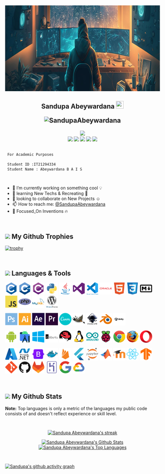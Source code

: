<p align="center"><img src="https://github.com/SandupaAbeywardana/SandupaAbeywardana/blob/main/landing.jpg" height="280"></p>
<h2 align="center"> Sandupa Abeywardana <img src="https://media.giphy.com/media/hvRJCLFzcasrR4ia7z/giphy.gif" width="25px" height="25px">  

<p></p>

<p align="center"> <img src="https://komarev.com/ghpvc/?username=SandupaAbeywardana" alt="SandupaAbeywardana" /> </p>
</h2>
<div align="center">
<img src="https://readme-typing-svg.herokuapp.com?color=fff&width=480&height=65&lines=Welcome+To+My+Profile+.+.+.+.;+.+.+.&center=true"></a>
<br>
<a href="https://twitter.com/abeywardanatm"><img src="https://img.shields.io/badge/Twitter-222222?&style=flat-square&logo=twitter&logoColor=white&link=https://twitter.com/abeywardanatm"></a>
<a href="http://instagram.com/sanx98"><img src="https://img.shields.io/badge/Instagram-222222?&style=flat-square&logo=instagram&logoColor=white&link=http://instagram.com/sanx98"></a>
<a href="https://facebook.com/SandupaAbeywardana/"><img src="https://img.shields.io/badge/Facebook-222222?&style=flat-square&logo=facebook&logoColor=white&link=https://facebook.com/SandupaAbeywardana/"></a>
<a href="https://linkedin.com/in/isumsandupa"><img src="https://img.shields.io/badge/-LinkedIn-222222?style=flat-square&logo=Linkedin&logoColor=white&link=https://linkedin.com/in/isumsandupa"></a>
<a href="mailto:sandupa.isum@gmail.com"><img src="https://img.shields.io/badge/-Gmail-222222?style=flat-square&logo=gmail&logoColor=white&link=mailto:sandupa.isum@gmail.com"></a>
<br>
<br>
</div>

 ```
  For Academic Purposes
  
  Student ID :IT21294334
  Student Name : Abeywardana B A I S
 ```

<br/>

 - 🔭 I’m currently working on something cool :bulb: 
 - 🌱 learning New Techs & Recreating :construction:  
 - 👯 looking to collaborate on New Projects ☺
 - 📫 How to reach me: [@SandupaAbeywardana](mailto:sandupa.isum@gmail.com)
 - :dart: Focused_On Inventions :fire: 

<br/>

## <img src="https://img.icons8.com/color/48/undefined/trophy.png"/> My Github Trophies

[![trophy](https://github-profile-trophy.vercel.app/?username=SandupaAbeywardana&theme=juicyfresh&no-frame=true&row=1)](https://github.com/ryo-ma/github-profile-trophy)

<br/>

## <img src="https://img.icons8.com/color/48/undefined/automatic.png"/> Languages & Tools

<p><img src="https://raw.githubusercontent.com/devicons/devicon/master/icons/c/c-original.svg" alt="c" width="40" height="40"> <img src="https://raw.githubusercontent.com/devicons/devicon/master/icons/cplusplus/cplusplus-original.svg" alt="cplusplus" width="40" height="40"> <img src="https://raw.githubusercontent.com/devicons/devicon/master/icons/csharp/csharp-original.svg" alt="csharp" width="40" height="40"> <img src="https://raw.githubusercontent.com/devicons/devicon/master/icons/python/python-original.svg" alt="python" width="40" height="40"> <img src="https://raw.githubusercontent.com/devicons/devicon/master/icons/java/java-original.svg" alt="java" width="40" height="40"> <img src="https://raw.githubusercontent.com/devicons/devicon/master/icons/visualstudio/visualstudio-plain.svg" alt="visualstudio" width="40" height="40"> <img src="https://raw.githubusercontent.com/devicons/devicon/master/icons/vscode/vscode-original-wordmark.svg" alt="vscode" width="40" height="40"> <img src="https://raw.githubusercontent.com/devicons/devicon/master/icons/oracle/oracle-original.svg" alt="oracle" width="40" height="40"> <img src="https://raw.githubusercontent.com/devicons/devicon/master/icons/html5/html5-original.svg" alt="html5" width="40" height="40"> <img src="https://raw.githubusercontent.com/devicons/devicon/master/icons/css3/css3-original.svg" alt="css3" width="40" height="40"> <img src="https://raw.githubusercontent.com/devicons/devicon/master/icons/markdown/markdown-original.svg" alt="markdown" width="40" height="40"> <img src="https://raw.githubusercontent.com/devicons/devicon/master/icons/javascript/javascript-original.svg" alt="javascript" width="40" height="40"> <img src="https://raw.githubusercontent.com/devicons/devicon/master/icons/php/php-original.svg" alt="php" width="40" height="40"> <img src="https://raw.githubusercontent.com/devicons/devicon/master/icons/mysql/mysql-original-wordmark.svg" alt="mysql" width="40" height="40"> <img src="https://raw.githubusercontent.com/devicons/devicon/master/icons/wordpress/wordpress-original.svg" alt="wordpress" width="40" height="40"></p>

<p><img src="https://raw.githubusercontent.com/devicons/devicon/master/icons/photoshop/photoshop-plain.svg" alt="photoshop" width="40" height="40"> <img src="https://raw.githubusercontent.com/devicons/devicon/master/icons/illustrator/illustrator-plain.svg" alt="illustrator" width="40" height="40"> <img src="https://raw.githubusercontent.com/devicons/devicon/master/icons/aftereffects/aftereffects-plain.svg" alt="aftereffects" width="40" height="40"> <img src="https://raw.githubusercontent.com/devicons/devicon/master/icons/premierepro/premierepro-plain.svg" alt="premierepro" width="40" height="40"> <img src="https://raw.githubusercontent.com/devicons/devicon/master/icons/canva/canva-original.svg" alt="canva" width="40" height="40"> <img src="https://raw.githubusercontent.com/devicons/devicon/master/icons/gimp/gimp-original.svg" alt="gimp" width="40" height="40"> <img src="https://raw.githubusercontent.com/devicons/devicon/master/icons/inkscape/inkscape-original-wordmark.svg" alt="inkscape" width="40" height="40"> <img src="https://raw.githubusercontent.com/devicons/devicon/master/icons/blender/blender-original.svg" alt="blender" width="40" height="40"> <img src="https://raw.githubusercontent.com/devicons/devicon/master/icons/unity/unity-original-wordmark.svg" alt="unity" width="40" height="40"></p>
	
<p><img src="https://raw.githubusercontent.com/devicons/devicon/master/icons/android/android-original.svg" alt="android" width="40" height="40"> <img src="https://raw.githubusercontent.com/devicons/devicon/master/icons/androidstudio/androidstudio-original.svg" alt="androidstudio" width="40" height="40"> <img src="https://raw.githubusercontent.com/devicons/devicon/master/icons/windows8/windows8-original.svg" alt="windows8" width="40" height="40"> <img src="https://raw.githubusercontent.com/devicons/devicon/master/icons/ubuntu/ubuntu-plain-wordmark.svg" alt="ubuntu" width="40" height="40"> <img src="https://raw.githubusercontent.com/devicons/devicon/master/icons/redhat/redhat-original.svg" alt="redhat" width="40" height="40"> <img src="https://raw.githubusercontent.com/devicons/devicon/master/icons/linux/linux-original.svg" alt="linux" width="40" height="40"> <img src="https://raw.githubusercontent.com/devicons/devicon/master/icons/arduino/arduino-original-wordmark.svg" alt="arduino" width="40" height="40"> <img src="https://raw.githubusercontent.com/devicons/devicon/master/icons/raspberrypi/raspberrypi-original.svg" alt="raspberrypi" width="40" height="40"> <img src="https://raw.githubusercontent.com/devicons/devicon/master/icons/chrome/chrome-original.svg" alt="chrome" width="40" height="40"> <img src="https://raw.githubusercontent.com/devicons/devicon/master/icons/firefox/firefox-original.svg" alt="firefox" width="40" height="40"> <img src="https://raw.githubusercontent.com/devicons/devicon/master/icons/opera/opera-original.svg" alt="opera" width="40" height="40"></p>

<p><img src="https://raw.githubusercontent.com/devicons/devicon/master/icons/azure/azure-original.svg" alt="azure" width="40" height="40"> <img src="https://raw.githubusercontent.com/devicons/devicon/master/icons/dot-net/dot-net-original-wordmark.svg" alt="dot-net" width="40" height="40"> <img src="https://raw.githubusercontent.com/devicons/devicon/master/icons/bootstrap/bootstrap-original.svg" alt="bootstrap" width="40" height="40"> <img src="https://raw.githubusercontent.com/devicons/devicon/master/icons/docker/docker-original.svg" alt="docker" width="40" height="40"> <img src="https://raw.githubusercontent.com/devicons/devicon/master/icons/firebase/firebase-plain.svg" alt="firebase" width="40" height="40"> <img src="https://raw.githubusercontent.com/devicons/devicon/master/icons/flutter/flutter-original.svg" alt="flutter" width="40" height="40"> <img src="https://raw.githubusercontent.com/devicons/devicon/master/icons/jupyter/jupyter-original-wordmark.svg" alt="jupyter" width="40" height="40"> <img src="https://raw.githubusercontent.com/devicons/devicon/master/icons/matlab/matlab-original.svg" alt="matlab" width="40" height="40"> <img src="https://raw.githubusercontent.com/devicons/devicon/master/icons/moodle/moodle-original.svg" alt="moodle" width="40" height="40"> <img src="https://raw.githubusercontent.com/devicons/devicon/master/icons/react/react-original.svg" alt="react" width="40" height="40"> <img src="https://raw.githubusercontent.com/devicons/devicon/master/icons/tensorflow/tensorflow-original.svg" alt="tensorflow" width="40" height="40"> <img src="https://raw.githubusercontent.com/devicons/devicon/master/icons/git/git-original.svg" alt="git" width="40" height="40"> <img src="https://raw.githubusercontent.com/devicons/devicon/master/icons/github/github-original.svg" alt="github" width="40" height="40"> <img src="https://raw.githubusercontent.com/devicons/devicon/master/icons/gitlab/gitlab-original.svg" alt="gitlab" width="40" height="40"> <img src="https://raw.githubusercontent.com/devicons/devicon/master/icons/heroku/heroku-original.svg" alt="heroku" width="40" height="40"> <img src="https://raw.githubusercontent.com/devicons/devicon/master/icons/google/google-original.svg" alt="google" width="40" height="40"> <img src="https://raw.githubusercontent.com/devicons/devicon/master/icons/googlecloud/googlecloud-original.svg" alt="googlecloud" width="40" height="40"></p>

<br/>

## <img src="https://img.icons8.com/color/48/000000/programming-flag.png"/> My Github Stats
  
  <b>Note:</b> Top languages is only a metric of the languages my public code consists of and doesn't reflect experience or skill level.

<br/>

<p align="center">
    <a href="https://github.com/SandupaAbeywardana/github-readme-streak-stats">
        <img title="🔥 Get streak stats for your profile at git.io/streak-stats" alt="Sandupa Abeywardana's streak" src="https://github-readme-streak-stats.herokuapp.com/?user=SandupaAbeywardana&theme=black-ice&hide_border=true&stroke=0000&background=060A0CD0"/>
    </a>
 </p>
 <p align="center">
   <a href="https://github.com/SandupaAbeywardana/github-readme-stats"><img alt="Sandupa Abeywardana's Github Stats" src="https://github-readme-stats.vercel.app/api?username=SandupaAbeywardana&show_icons=true&count_private=true&theme=react&hide_border=true&bg_color=0D1117" /></a><a href="https://github.com/SandupaAbeywardana/github-readme-stats"><img alt="Sandupa Abeywardana's Top Languages" src="https://github-readme-stats.vercel.app/api/top-langs/?username=SandupaAbeywardana&langs_count=8&count_private=true&layout=compact&theme=react&hide_border=true&bg_color=0D1117" /></a>
</p>

<br/>

[![Sandupa's github activity graph](https://github-readme-activity-graph.vercel.app/graph?username=SandupaAbeywardana&theme=react-dark)](https://github.com/SandupaAbeywardana/github-readme-activity-graph)

<br/>

<!--
![Git Hub Contribution](https://user-images.githubusercontent.com/34527100/94196273-bebe8b80-fed1-11ea-9b26-7672c725a6fd.jpg)
-->
